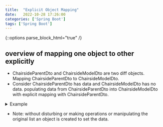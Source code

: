 ```yaml
---
title:  "Explicit Object Mapping"
date:   2022-10-28 17:26:00
categories: ['Spring Boot']
tags: ['Spring Boot']
---
```

{::options parse_block_html="true" /}

## overview of mapping one object to other explicitly
* ChairsideParentDto and ChairsideModelDto are two diff objects. Mapping ChairsideParentDto to ChairsideModelDto. 
* Consider ChairsideParentDto has data and ChairsideModelDto has no data. populating data from ChairsideParentDto into ChairsideModelDto with explicit mapping with ChairsideParentDto.

<details>
<summary markdown="span">Example</summary>

``` java
// ChairsideParentDto nested model structure (parent class)
@Data @NoArgsConstructor @AllArgsConstructor
public class ChairsideParentDto{
private ChairsideFiltersDto filters;
private List<ChairsideDto> chairside;
}

@Data @NoArgsConstructor @AllArgsConstructor
public class ChairsideFiltersDto{
private String treatmentDay;
}

@Data @NoArgsConstructor @AllArgsConstructor
public class ChairsideDto{
private String treatmentDate;
private String facilityId;
private List<TotalLabs> totalLabs;
private List<ChairsideData> ChairsideData;
}

@Data @NoArgsConstructor @AllArgsConstructor
public class TotalLabs{
private String totalLabValue;
}

@Data @NoArgsConstructor @AllArgsConstructor
public class ChairsideData {
    private List<String> totalDialyserValue;
}
```

``` java
// ChairsideModelDto -- plain model structure (parent class)
@Data @NoArgsConstructor @AllArgsConstructor
public class ChairsideModelDto {
    private String dayOfTreatment;
    private String dateOfTreatment;
    private String finalLabValues;
    private String finalDialyzerValues;
    private String facilityId;
}
```

``` java
private ChairsideParentDto getData(){
List<Data> data = dbData.getData(); // consider data is of type Chairsidemodel

//chairsidemodel is an object where we store all the data
Function<ChairsideModelDto, ChairsideParentDto> chairsideParent = chairsidemodel -> {
ChairsideParentDto chairsideParentDto =  new ChairsideParentDto(); // creating an object of ChairsideParentDto(Parent object which stores child objects)

ChairsideFiltersDto chairsideFiltersDto = new ChairsideFiltersDto(); // creating an object of ChairsideFilterDto
chairsideFiltersDto.setTreatmentDay(chairsidemodel.getDayOfTreatment());

List<TotalLabs> totalLabsList = new ArrayList<>(); //creating an ArrayList to store the items of TotalLabs
TotalLabs totalLabsObj = new TotalLabs(); //creating an object of TotalLabs
totalLabsObj.setTotalLabValue(ChairsideModelDto.getFinalLabValues()); mapping data totalLabsObj object using getters and setters
totalLabsList.add(totalLabsObj); // adding object items to ArrayList

List<ChairSideData> chairSideDataList = new ArrayList<>();
ChairSideData chairsideDataObj = new ChairSideData();
chairSideDataObj.setTotalDialyserValue(Arrays.asList(ChairsideModelDto.getFinalDialyzerValues())); //when there is no data setting up an empty List
chairSideDataList.add(chairSideDataObj);  // adding chairsideDataObj as 1st element to chairSideDataList

List<ChairsideDto> chairsideDtoList = new ArrayList<>();
ChairsideDto chairsideDtoObj = new ChairsideDto();
chairSideDataObj.setFacilitId(StringUtils.EMPTY); // when there is no data setting an empty String.
chairsideDtoObj.setChairsideData(chairSideDataList);
chairsideDtoObj.setTotalLabs(totalLabsList); 
chairsideDtoList.add(chairSideDataObj);

// adding all the child objects to the parent objects
chairsideParentDto.setFilters(chairsideFiltersDto);
chairsideParentDto.setChairside(chairSideDataList);

return chairsideParentDto;
};
return chairsideParent.apply(data.get(0)); data map from ChairsideParentDto to ChairsideModelDto is done and stored in chairsideParent and returning it.
}
```
</details>

* Note: without disturbing or making operations or manipulating the original list an object is created to set the data.
